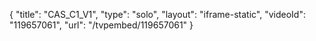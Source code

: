 {
    "title": "CAS_C1_V1",
    "type": "solo",
    "layout": "iframe-static",
    "videoId": "119657061",
    "url": "\/tvpembed\/119657061"
}